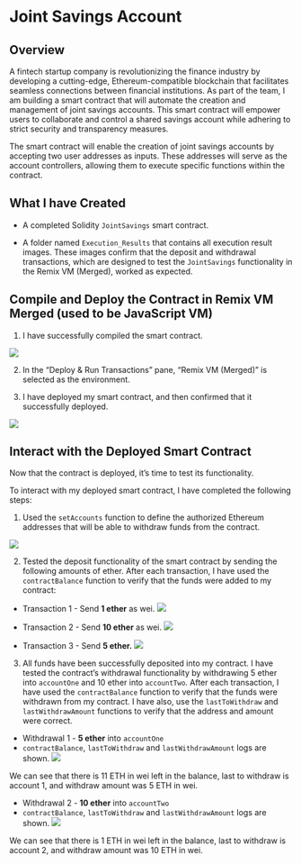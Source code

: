 # Joint Savings Account

## Overview

A fintech startup company is revolutionizing the finance industry by developing a cutting-edge, Ethereum-compatible blockchain that facilitates seamless connections between financial institutions. As part of the team, I am building a smart contract that will automate the creation and management of joint savings accounts. This smart contract will empower users to collaborate and control a shared savings account while adhering to strict security and transparency measures.

The smart contract will enable the creation of joint savings accounts by accepting two user addresses as inputs. These addresses will serve as the account controllers, allowing them to execute specific functions within the contract.

## What I have Created

* A completed Solidity `JointSavings` smart contract.

* A folder named `Execution_Results` that contains all execution result images. These images confirm that the deposit and withdrawal transactions, which are designed to test the `JointSavings` functionality in the Remix VM (Merged), worked as expected.

## Compile and Deploy the Contract in Remix VM Merged (used to be JavaScript VM)

1. I have successfully compiled the smart contract.

![](Execution_Results/compile.png)

2. In the “Deploy & Run Transactions” pane, “Remix VM (Merged)” is selected as the environment.

3. I have deployed my smart contract, and then confirmed that it successfully deployed.

![](Execution_Results/deploy.png)

## Interact with the Deployed Smart Contract

Now that the contract is deployed, it’s time to test its functionality.

To interact with my deployed smart contract, I have completed the following steps:

1. Used the `setAccounts` function to define the authorized Ethereum addresses that will be able to withdraw funds from the contract.

![](Execution_Results/setAccounts.png)

2. Tested the deposit functionality of the smart contract by sending the following amounts of ether. After each transaction, I have used the `contractBalance` function to verify that the funds were added to my contract:

* Transaction 1 - Send **1 ether** as wei.
![](Execution_Results/1eth.png)

* Transaction 2 - Send **10 ether** as wei.
![](Execution_Results/10eth.png)

* Transaction 3 - Send **5 ether.**
![](Execution_Results/5eth.png)

3. All funds have been successfully deposited into my contract. I have tested the contract’s withdrawal functionality by withdrawing 5 ether into `accountOne` and 10 ether into `accountTwo`. After each transaction, I have used the `contractBalance` function to verify that the funds were withdrawn from my contract. I have also, use the `lastToWithdraw` and `lastWithdrawAmount` functions to verify that the address and amount were correct.

* Withdrawal 1 - **5 ether** into `accountOne`
* `contractBalance`, `lastToWithdraw` and `lastWithdrawAmount` logs are shown. 
![](Execution_Results/Withdraw5ethAccount1.png)

We can see that there is 11 ETH in wei left in the balance, last to withdraw is account 1, and withdraw amount was 5 ETH in wei.

* Withdrawal 2 - **10 ether** into `accountTwo`
* `contractBalance`, `lastToWithdraw` and `lastWithdrawAmount` logs are shown. 
![](Execution_Results/Withdraw10ethAccount2.png)

We can see that there is 1 ETH in wei left in the balance, last to withdraw is account 2, and withdraw amount was 10 ETH in wei.